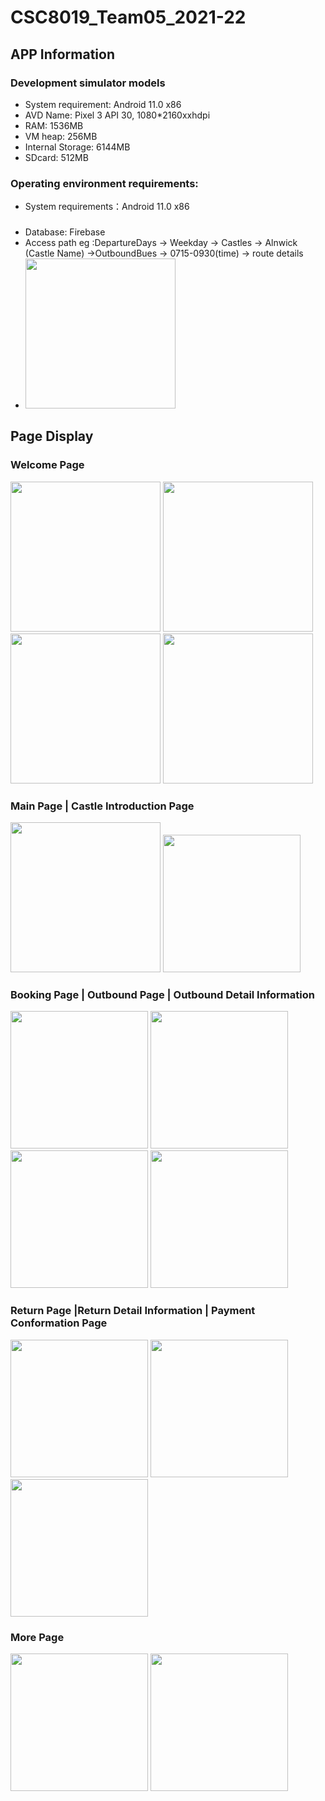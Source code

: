 # CSC8019_Team05_2021-22
## APP Information

### Development simulator models
-   System requirement: Android 11.0 x86
-   AVD Name:         Pixel 3 API 30, 1080*2160xxhdpi 
-   RAM:              1536MB
-   VM heap:          256MB
-   Internal Storage: 6144MB
-   SDcard:           512MB

### Operating environment requirements:
-   System requirements：Android 11.0 x86

###
-   Database: Firebase
-   Access path eg :DepartureDays -> Weekday -> Castles -> Alnwick (Castle Name) ->OutboundBues -> 0715-0930(time) -> route details
-   <img src="https://github.com/Dennisjiao/TravelAPP/blob/main/TrealAppImage/0.png" width="240px">

## Page Display
### Welcome Page
<img src="https://github.com/Dennisjiao/TravelAPP/blob/main/TrealAppImage/Screenshot_20220611-192345.jpg" width="240px"> <img src="https://github.com/Dennisjiao/TravelAPP/blob/main/TrealAppImage/Screenshot_20220611-192351.jpg" width="240px">
<img src="https://github.com/Dennisjiao/TravelAPP/blob/main/TrealAppImage/Screenshot_20220611-192354.jpg" width="240px">
<img src="https://github.com/Dennisjiao/TravelAPP/blob/main/TrealAppImage/Screenshot_20220611-192357.jpg" width="240px">

### Main Page | Castle Introduction Page 
<img src="https://github.com/Dennisjiao/TravelAPP/blob/main/TrealAppImage/Screenshot_20220611-192402.jpg" width="240px"> <img src="https://github.com/Dennisjiao/TravelAPP/blob/main/TrealAppImage/Screenshot_20220611-192432.jpg" width="220px">

### Booking Page | Outbound Page | Outbound Detail Information
<img src="https://github.com/Dennisjiao/TravelAPP/blob/main/TrealAppImage/Screenshot_20220611-192448.jpg" width="220px"> <img src="https://github.com/Dennisjiao/TravelAPP/blob/main/TrealAppImage/Screenshot_20220611-192455.jpg" width="220px">
<img src="https://github.com/Dennisjiao/TravelAPP/blob/main/TrealAppImage/Screenshot_20220611-192647.jpg" width="220px">
<img src="https://github.com/Dennisjiao/TravelAPP/blob/main/TrealAppImage/Screenshot_20220611-192653.jpg" width="220px">

### Return Page |Return Detail Information | Payment Conformation Page
<img src="https://github.com/Dennisjiao/TravelAPP/blob/main/TrealAppImage/Screenshot_20220611-192713.jpg" width="220px"> <img src="https://github.com/Dennisjiao/TravelAPP/blob/main/TrealAppImage/Screenshot_20220611-192717.jpg" width="220px">
<img src="https://github.com/Dennisjiao/TravelAPP/blob/main/TrealAppImage/Screenshot_20220611-192721.jpg" width="220px">

### More Page
<img src="https://github.com/Dennisjiao/TravelAPP/blob/main/TrealAppImage/Screenshot_20220611-192757.jpg" width="220px"> <img src="https://github.com/Dennisjiao/TravelAPP/blob/main/TrealAppImage/Screenshot_20220611-192804.jpg" width="220px">



